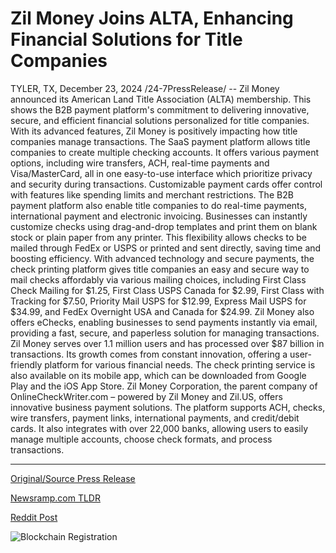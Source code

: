 # Zil Money Joins ALTA, Enhancing Financial Solutions for Title Companies

TYLER, TX, December 23, 2024 /24-7PressRelease/ -- Zil Money announced its American Land Title Association (ALTA) membership. This shows the B2B payment platform's commitment to delivering innovative, secure, and efficient financial solutions personalized for title companies. With its advanced features, Zil Money is positively impacting how title companies manage transactions.  The SaaS payment platform allows title companies to create multiple checking accounts. It offers various payment options, including wire transfers, ACH, real-time payments and Visa/MasterCard, all in one easy-to-use interface which prioritize privacy and security during transactions. Customizable payment cards offer control with features like spending limits and merchant restrictions. The B2B payment platform also enable title companies to do real-time payments, international payment and electronic invoicing.  Businesses can instantly customize checks using drag-and-drop templates and print them on blank stock or plain paper from any printer. This flexibility allows checks to be mailed through FedEx or USPS or printed and sent directly, saving time and boosting efficiency. With advanced technology and secure payments, the check printing platform gives title companies an easy and secure way to mail checks affordably via various mailing choices, including First Class Check Mailing for $1.25, First Class USPS Canada for $2.99, First Class with Tracking for $7.50, Priority Mail USPS for $12.99, Express Mail USPS for $34.99, and FedEx Overnight USA and Canada for $24.99. Zil Money also offers eChecks, enabling businesses to send payments instantly via email, providing a fast, secure, and paperless solution for managing transactions.  Zil Money serves over 1.1 million users and has processed over $87 billion in transactions. Its growth comes from constant innovation, offering a user-friendly platform for various financial needs. The check printing service is also available on its mobile app, which can be downloaded from Google Play and the iOS App Store.  Zil Money Corporation, the parent company of OnlineCheckWriter.com – powered by Zil Money and Zil.US, offers innovative business payment solutions. The platform supports ACH, checks, wire transfers, payment links, international payments, and credit/debit cards. It also integrates with over 22,000 banks, allowing users to easily manage multiple accounts, choose check formats, and process transactions. 

---

[Original/Source Press Release](https://www.24-7pressrelease.com/press_release/517389/zil-money-joins-alta-enhancing-financial-solutions-for-title-companies)
                    

[Newsramp.com TLDR](https://newsramp.com/curated-news/zil-money-joins-alta-to-deliver-secure-financial-solutions-for-title-companies/807bf6b3e0d9caa3ae933d3985eac8fd) 

 



[Reddit Post](https://www.reddit.com/r/technology_press/comments/1hkq5z0/zil_money_joins_alta_to_deliver_secure_financial/) 



![Blockchain Registration](https://cdn.newsramp.app/24-7PressRelease/qrcode/2412/23/envyrW_B.webp)